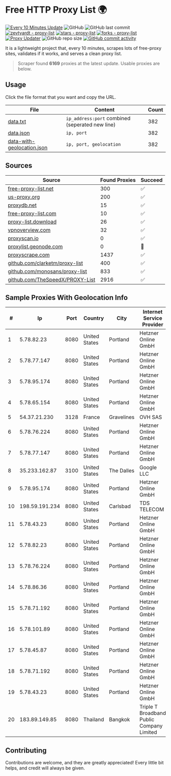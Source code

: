 
# Free HTTP Proxy List 🌍

[![Every 10 Minutes Update](https://github.com/mertguvencli/http-proxy-list/actions/workflows/main.yml/badge.svg?branch=main)](https://github.com/mertguvencli/http-proxy-list/actions/workflows/main.yml)
![GitHub](https://img.shields.io/github/license/mertguvencli/http-proxy-list)
![GitHub last commit](https://img.shields.io/github/last-commit/mertguvencli/http-proxy-list)
[![zevtyardt - proxy-list](https://img.shields.io/static/v1?label=zevtyardt&message=proxy-list&color=blue&logo=github)](https://github.com/zevtyardt/proxy-list "Go to GitHub repo")
[![stars - proxy-list](https://img.shields.io/github/stars/zevtyardt/proxy-list?style=social)](https://github.com/zevtyardt/proxy-list)
[![forks - proxy-list](https://img.shields.io/github/forks/zevtyardt/proxy-list?style=social)](https://github.com/zevtyardt/proxy-list)
[![Proxy Updater](https://github.com/zevtyardt/proxy-list/workflows/Proxy%20Updater/badge.svg)](https://github.com/zevtyardt/proxy-list/actions?query=workflow:"Proxy+Updater")
![GitHub repo size](https://img.shields.io/github/repo-size/zevtyardt/proxy-list)
[![GitHub commit activity](https://img.shields.io/github/commit-activity/m/zevtyardt/proxy-list?logo=commits)](https://github.com/zevtyardt/proxy-list/commits/main)

It is a lightweight project that, every 10 minutes, scrapes lots of free-proxy sites, validates if it works, and serves a clean proxy list.

> Scraper found **6169** proxies at the latest update. Usable proxies are below.

## Usage

Click the file format that you want and copy the URL.

|File|Content|Count|
|----|-------|-----|
|[data.txt](https://raw.githubusercontent.com/mertguvencli/http-proxy-list/main/proxy-list/data.txt)|`ip_address:port` combined (seperated new line)|382|
|[data.json](https://raw.githubusercontent.com/mertguvencli/http-proxy-list/main/proxy-list/data.json)|`ip, port`|382|
|[data-with-geolocation.json](https://raw.githubusercontent.com/mertguvencli/http-proxy-list/main/proxy-list/data-with-geolocation.json)|`ip, port, geolocation`|382|

## Sources

|Source|Found Proxies|Succeed|
|------|-------------|-------|
|[free-proxy-list.net](https://free-proxy-list.net)|300|✅|
|[us-proxy.org](https://www.us-proxy.org)|200|✅|
|[proxydb.net](http://proxydb.net)|15|✅|
|[free-proxy-list.com](https://free-proxy-list.com/?page=&port=&type%5B%5D=http&type%5B%5D=https&up_time=0&search=Search)|10|✅|
|[proxy-list.download](https://www.proxy-list.download/HTTP)|26|✅|
|[vpnoverview.com](https://vpnoverview.com/privacy/anonymous-browsing/free-proxy-servers)|32|✅|
|[proxyscan.io](https://www.proxyscan.io)|0|✅|
|[proxylist.geonode.com](https://proxylist.geonode.com/api/proxy-list?limit=300&page=1&sort_by=lastChecked&sort_type=desc&protocols=http,https)|0|🚫|
|[proxyscrape.com](https://api.proxyscrape.com/v2/?request=displayproxies&protocol=http&timeout=10000&country=all&ssl=all&anonymity=all)|1437|✅|
|[github.com/clarketm/proxy-list](https://raw.githubusercontent.com/clarketm/proxy-list/master/proxy-list-raw.txt)|400|✅|
|[github.com/monosans/proxy-list](https://raw.githubusercontent.com/monosans/proxy-list/main/proxies/http.txt)|833|✅|
|[github.com/TheSpeedX/PROXY-List](https://raw.githubusercontent.com/TheSpeedX/PROXY-List/master/http.txt)|2916|✅|


## Sample Proxies With Geolocation Info

|#|Ip|Port|Country|City|Internet Service Provider|
|-|--|----|-------|----|-------------------------|
|1|5.78.82.23|8080|United States|Portland|Hetzner Online GmbH|
|2|5.78.77.147|8080|United States|Portland|Hetzner Online GmbH|
|3|5.78.95.174|8080|United States|Portland|Hetzner Online GmbH|
|4|5.78.65.154|8080|United States|Portland|Hetzner Online GmbH|
|5|54.37.21.230|3128|France|Gravelines|OVH SAS|
|6|5.78.76.224|8080|United States|Portland|Hetzner Online GmbH|
|7|5.78.77.147|8080|United States|Portland|Hetzner Online GmbH|
|8|35.233.162.87|3100|United States|The Dalles|Google LLC|
|9|5.78.95.174|8080|United States|Portland|Hetzner Online GmbH|
|10|198.59.191.234|8080|United States|Carlsbad|TDS TELECOM|
|11|5.78.43.23|8080|United States|Portland|Hetzner Online GmbH|
|12|5.78.82.23|8080|United States|Portland|Hetzner Online GmbH|
|13|5.78.76.224|8080|United States|Portland|Hetzner Online GmbH|
|14|5.78.86.36|8080|United States|Portland|Hetzner Online GmbH|
|15|5.78.71.192|8080|United States|Portland|Hetzner Online GmbH|
|16|5.78.101.89|8080|United States|Portland|Hetzner Online GmbH|
|17|5.78.45.87|8080|United States|Portland|Hetzner Online GmbH|
|18|5.78.71.192|8080|United States|Portland|Hetzner Online GmbH|
|19|5.78.43.23|8080|United States|Portland|Hetzner Online GmbH|
|20|183.89.149.85|8080|Thailand|Bangkok|Triple T Broadband Public Company Limited|



## Contributing

Contributions are welcome, and they are greatly appreciated! Every
little bit helps, and credit will always be given.

